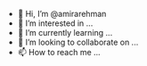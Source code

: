 - 👋 Hi, I’m @amirarehman
- 👀 I’m interested in ...
- 🌱 I’m currently learning ...
- 💞️ I’m looking to collaborate on ...
- 📫 How to reach me ...

<!---
amirarehman/amirarehman is a ✨ special ✨ repository because its `README.md` (this file) appears on your GitHub profile.
You can click the Preview link to take a look at your changes.
--->
